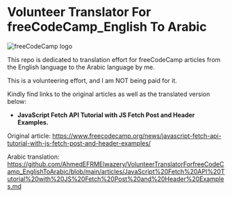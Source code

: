 # Volunteer Translator For freeCodeCamp_English To Arabic

![freeCodeCamp logo](https://design-style-guide.freecodecamp.org/downloads/fcc_secondary_large.png)



This repo is dedicated to translation effort for freeCodeCamp articles from the English language to the Arabic language by me.

This is a volunteering effort, and I am NOT being paid for it.

Kindly find links to the original articles as well as the translated version below:

- **JavaScript Fetch API Tutorial with JS Fetch Post and Header Examples.**

Original article: https://www.freecodecamp.org/news/javascript-fetch-api-tutorial-with-js-fetch-post-and-header-examples/

Arabic translation: https://github.com/AhmedEFRMElwazery/VolunteerTranslatorForfreeCodeCamp_EnglishToArabic/blob/main/articles/JavaScript%20Fetch%20API%20Tutorial%20with%20JS%20Fetch%20Post%20and%20Header%20Examples.md
